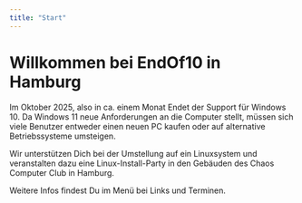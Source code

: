 ```yaml
---
title: "Start"
---
```

# Willkommen bei EndOf10 in Hamburg

Im Oktober 2025, also in ca. einem Monat Endet der Support für Windows 10. Da Windows 11 neue Anforderungen an die Computer stellt, müssen sich viele Benutzer entweder einen neuen PC kaufen oder auf alternative Betriebssysteme umsteigen.

Wir unterstützen Dich bei der Umstellung auf ein Linuxsystem und veranstalten dazu eine Linux-Install-Party in den Gebäuden des Chaos Computer Club in Hamburg.

Weitere Infos findest Du im Menü bei Links und Terminen.